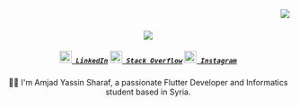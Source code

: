 <img align="right" src="https://visitor-badge.laobi.icu/badge?page_id=amjadsharaf.amjadsharaf">

<h1 align="center">
  <a href="https://git.io/typing-svg">
    <img src="https://readme-typing-svg.herokuapp.com/?lines=Welcome+to+my+GitHub!+👋;I'm+Amjad+Yassin+Sharaf;Flutter+Developer+&+Informatics+Student;Let’s+build+something+great!&center=true&size=30">
  </a>
</h1>

<h5 align="center">
  <code><a href="https://www.linkedin.com/in/amjad-sharaf-32776138a/" title="LinkedIn Profile"><img width="22" src="images/linkedin.svg"> LinkedIn</a></code>
  <code><a href="https://stackoverflow.com/users/your-id" title="Stack Overflow Profile"><img width="22" src="images/stackoverflow.svg"> Stack Overflow</a></code>
  <code><a href="https://www.instagram.com/amjadsharaf/" title="Instagram Profile"><img width="22" src="images/instagram.svg"> Instagram</a></code>
</h5>

<p align="center">
  👨‍💻 I'm Amjad Yassin Sharaf, a passionate Flutter Developer and Informatics student based in Syria.
  <br><br
